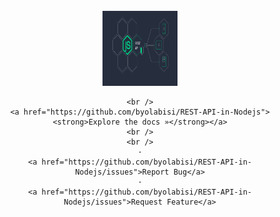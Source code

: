 <div id="top"></div>
<!--
<!-- PROJECT LOGO -->
<br />
<div align="center">
  <a href="https://github.com/byolabisi/REST-API-in-Nodejs">
    <img src="images/secure.png" alt="Logo" width="120" height="120">
  </a>

    <br />
    <a href="https://github.com/byolabisi/REST-API-in-Nodejs"><strong>Explore the docs »</strong></a>
    <br />
    <br />
    ·
    <a href="https://github.com/byolabisi/REST-API-in-Nodejs/issues">Report Bug</a>
    ·
    <a href="https://github.com/byolabisi/REST-API-in-Nodejs/issues">Request Feature</a>
  </p>
</div>
